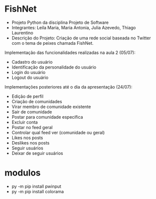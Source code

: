 # FishNet

- Projeto Python da disciplina Projeto de Software
- Integrantes: Leila Maria, Maria Antonia, Julia Azevedo, Thiago Laurentino
- Descrição do Projeto: Criação de uma rede social baseada no Twitter com o tema de peixes chamada FishNet.

Implementação das funcionalidades realizadas na aula 2 (05/07):
- Cadastro do usuário
- Identificação da personalidade do usuário
- Login do usuário
- Logout do usuário

Implementações posteriores até o dia da apresentação (24/07):
- Edição de perfil
- Criação de comunidades
- Virar membro de comunidade existente
- Sair de comunidade
- Postar para comunidade específica
- Excluir conta
- Postar no feed geral
- Controlar qual feed ver (comunidade ou geral)
- Likes nos posts
- Deslikes nos posts
- Seguir usuários
- Deixar de seguir usuários

# modulos

- py -m pip install pwinput
- py -m pip install colorama
